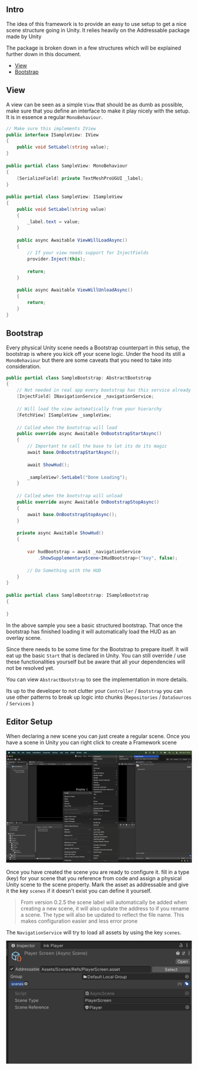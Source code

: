 ## Intro

The idea of this framework is to provide an easy to use setup to get a nice scene structure going in Unity. It relies heavily on the Addressable package made by Unity

The package is broken down in a few structures which will be explained further down in this document.

- [View](#View)
- [Bootstrap](#Bootstrap)
## View

A view can be seen as a simple `View` that should be as dumb as possible, make sure that you define an interface to make it play nicely with the setup. It is in essence a regular `MonoBehaviour`.

```csharp
// Make sure this implements IView
public interface ISampleView: IView
{
	public void SetLabel(string value);
}

public partial class SampleView: MonoBehaviour 
{
	[SerializeField] private TextMeshProUGUI _label;
}

public partial class SampleView: ISampleView 
{
	public void SetLabel(string value) 
	{
		_label.text = value;
	}
	
	public async Awaitable ViewWillLoadAsync() 
	{
		// If your view needs support for InjectFields 
		provider.Inject(this);
		
		return;
	}
	
	public async Awaitable ViewWillUnloadAsync() 
	{
		return;
	}
}
```

## Bootstrap

Every physical Unity scene needs a Bootstrap counterpart in this setup, the bootstrap is where you kick off your scene logic. Under the hood its still a `MonoBehaviour` but there are some caveats that you need to take into consideration.

```csharp
public partial class SampleBootstrap: AbstractBootstrap 
{
	// Not needed in real app every bootstrap has this service already defined
	[InjectField] INavigationService _navigationService;

	// Will load the view automatically from your hierarchy
	[FetchView] ISampleView _sampleView;

	// Called when the bootstrap will load
	public override async Awaitable OnBootstrapStartAsync() 
	{
		// Important to call the base to let its do its magic
		await base.OnBootstrapStartAsync();
		
		await ShowHud();
		
		_sampleView?.SetLabel("Done Loading");
	}

	// Called when the bootstrap will unload
	public override async Awaitable OnBootstrapStopAsync() 
	{
		await base.OnBootstrapStopAsync();
	}
	
	private async Awaitable ShowHud()
	{
		
		var hudBootstrap = await _navigationService
			.ShowSupplementaryScene<IHudBootstrap>("key", false);
		
		// Do Something with the HUD
	}
}

public partial class SampleBootstrap: ISampleBootstrap 
{

}
```

In the above sample you see a basic structured bootstrap. That once the bootstrap has finished loading it will automatically load the HUD as an overlay scene. 

Since there needs to be some time for the Bootstrap to prepare itself. It will eat up the basic `Start` that is declared in Unity. You can still override / use these functionalities yourself but be aware that all your dependencies will not be resolved yet.

You can view `AbstractBootstrap` to see the implementation in more details.

Its up to the developer to not clutter your `Controller` / `Bootstrap` you can use other patterns to break up logic into chunks (`Repositories` / `DataSources` / `Services` )

## Editor Setup

When declaring a new scene you can just create a regular scene. Once you have a scene in Unity you can right click to create a Framework scene

![Create Scene.png](Images/Create%20Scene.png)

Once you have created the scene you are ready to configure it. fill in a type (key) for your scene that you reference from code and assign a physical Unity scene to the scene property. Mark the asset as addressable and give it the key `scenes` if it doesn't exist you can define it yourself.

> From version 0.2.5 the scene label will automatically be added when creating a new scene, it will also update the address to if you rename a scene. The type will also be updated to reflect the file name. This makes configuration easier and less error prone

The `NavigationService` will try to load all assets by using the key `scenes`.

![Configure Scene.png](Images/Configure%20Scene.png)